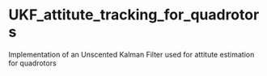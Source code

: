# UKF_attitute_tracking_for_quadrotors
Implementation of an Unscented Kalman Filter used for attitute estimation for quadrotors 
